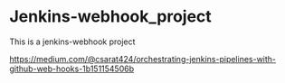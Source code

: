 # Jenkins-webhook_project
This is a jenkins-webhook project

https://medium.com/@csarat424/orchestrating-jenkins-pipelines-with-github-web-hooks-1b151154506b
